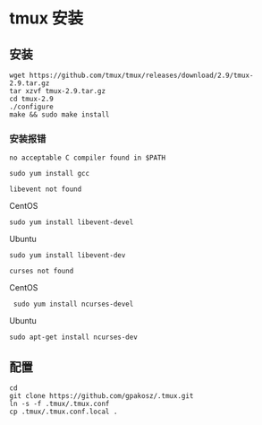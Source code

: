 # tmux 安装

## 安装

```shell
wget https://github.com/tmux/tmux/releases/download/2.9/tmux-2.9.tar.gz
tar xzvf tmux-2.9.tar.gz
cd tmux-2.9
./configure
make && sudo make install
```

### 安装报错

`no acceptable C compiler found in $PATH`

```shell
sudo yum install gcc
```

`libevent not found`

CentOS

```shell
sudo yum install libevent-devel
```

Ubuntu

```shell
sudo yum install libevent-dev
```

`curses not found`

CentOS

```shell
 sudo yum install ncurses-devel
```

Ubuntu
```
sudo apt-get install ncurses-dev
```

## 配置

```shell
cd
git clone https://github.com/gpakosz/.tmux.git
ln -s -f .tmux/.tmux.conf
cp .tmux/.tmux.conf.local .
```
